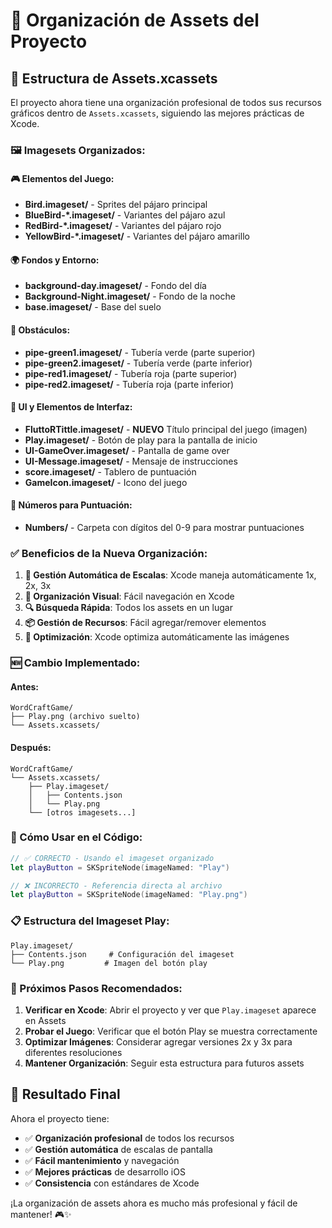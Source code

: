 # 🎨 Organización de Assets del Proyecto

## 📁 Estructura de Assets.xcassets

El proyecto ahora tiene una organización profesional de todos sus recursos gráficos dentro de `Assets.xcassets`, siguiendo las mejores prácticas de Xcode.

### **🖼️ Imagesets Organizados:**

#### **🎮 Elementos del Juego:**
- **Bird.imageset/** - Sprites del pájaro principal
- **BlueBird-*.imageset/** - Variantes del pájaro azul
- **RedBird-*.imageset/** - Variantes del pájaro rojo
- **YellowBird-*.imageset/** - Variantes del pájaro amarillo

#### **🌍 Fondos y Entorno:**
- **background-day.imageset/** - Fondo del día
- **Background-Night.imageset/** - Fondo de la noche
- **base.imageset/** - Base del suelo

#### **🚰 Obstáculos:**
- **pipe-green1.imageset/** - Tubería verde (parte superior)
- **pipe-green2.imageset/** - Tubería verde (parte inferior)
- **pipe-red1.imageset/** - Tubería roja (parte superior)
- **pipe-red2.imageset/** - Tubería roja (parte inferior)

#### **🎯 UI y Elementos de Interfaz:**
- **FluttoRTittle.imageset/** - **NUEVO** Título principal del juego (imagen)
- **Play.imageset/** - Botón de play para la pantalla de inicio
- **UI-GameOver.imageset/** - Pantalla de game over
- **UI-Message.imageset/** - Mensaje de instrucciones
- **score.imageset/** - Tablero de puntuación
- **GameIcon.imageset/** - Icono del juego

#### **🔢 Números para Puntuación:**
- **Numbers/** - Carpeta con dígitos del 0-9 para mostrar puntuaciones

### **✅ Beneficios de la Nueva Organización:**

1. **📱 Gestión Automática de Escalas**: Xcode maneja automáticamente 1x, 2x, 3x
2. **🎨 Organización Visual**: Fácil navegación en Xcode
3. **🔍 Búsqueda Rápida**: Todos los assets en un lugar
4. **📦 Gestión de Recursos**: Fácil agregar/remover elementos
5. **🚀 Optimización**: Xcode optimiza automáticamente las imágenes

### **🆕 Cambio Implementado:**

#### **Antes:**
```
WordCraftGame/
├── Play.png (archivo suelto)
└── Assets.xcassets/
```

#### **Después:**
```
WordCraftGame/
└── Assets.xcassets/
    ├── Play.imageset/
    │   ├── Contents.json
    │   └── Play.png
    └── [otros imagesets...]
```

### **🔧 Cómo Usar en el Código:**

```swift
// ✅ CORRECTO - Usando el imageset organizado
let playButton = SKSpriteNode(imageNamed: "Play")

// ❌ INCORRECTO - Referencia directa al archivo
let playButton = SKSpriteNode(imageNamed: "Play.png")
```

### **📋 Estructura del Imageset Play:**

```
Play.imageset/
├── Contents.json     # Configuración del imageset
└── Play.png         # Imagen del botón play
```

### **🎯 Próximos Pasos Recomendados:**

1. **Verificar en Xcode**: Abrir el proyecto y ver que `Play.imageset` aparece en Assets
2. **Probar el Juego**: Verificar que el botón Play se muestra correctamente
3. **Optimizar Imágenes**: Considerar agregar versiones 2x y 3x para diferentes resoluciones
4. **Mantener Organización**: Seguir esta estructura para futuros assets

## 🎉 Resultado Final

Ahora el proyecto tiene:
- ✅ **Organización profesional** de todos los recursos
- ✅ **Gestión automática** de escalas de pantalla
- ✅ **Fácil mantenimiento** y navegación
- ✅ **Mejores prácticas** de desarrollo iOS
- ✅ **Consistencia** con estándares de Xcode

¡La organización de assets ahora es mucho más profesional y fácil de mantener! 🎮✨
